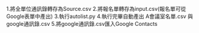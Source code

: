 1.將全單位通訊錄轉存為Source.csv
2.將報名單轉存為input.csv(報名單可從Google表單中產出)
3.執行autolist.py
4.執行完畢自動產出 A會議室名單.csv 與 google通訊錄.csv
5.將google通訊錄.csv匯入Google Contacts